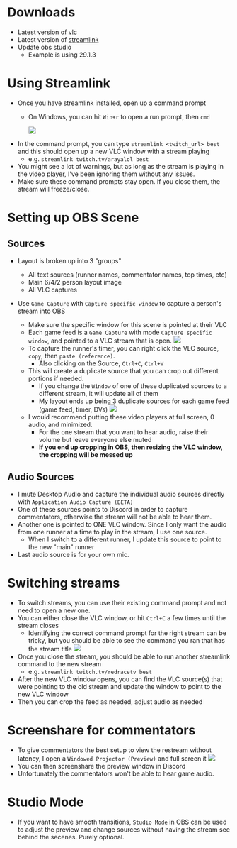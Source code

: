 # Downloads
- Latest version of [vlc](https://www.videolan.org/vlc/)
- Latest version of [streamlink](https://github.com/streamlink/windows-builds/releases)
- Update obs studio
    - Example is using 29.1.3

# Using Streamlink
- Once you have streamlink installed, open up a command prompt
  - On Windows, you can hit `Win+r` to open a run prompt, then `cmd`
    
    ![](https://puu.sh/JQAld/12b39942a3.png)
- In the command prompt, you can type `streamlink <twitch_url> best` and this should open up a new VLC window with a stream playing
  - e.g. `streamlink twitch.tv/arayalol best`
- You might see a lot of warnings, but as long as the stream is playing in the video player, I've been ignoring them without any issues.
- Make sure these command prompts stay open. If you close them, the stream will freeze/close.

# Setting up OBS Scene
## Sources
- Layout is broken up into 3 "groups"
  - All text sources (runner names, commentator names, top times, etc)
  - Main 6/4/2 person layout image
  - All VLC captures

- Use `Game Capture` with `Capture specific window` to capture a person's stream into OBS
  - Make sure the specific window for this scene is pointed at their VLC
  - Each game feed is a `Game Capture` with mode `Capture specific window`, and pointed to a VLC stream that is open.
     ![](https://puu.sh/JQAlO/ad9b1993d5.jpg)
  - To capture the runner's timer, you can right click the VLC source, `copy`, then `paste (reference)`.
    - Also clicking on the Source, `Ctrl+C`, `Ctrl+V`
  - This will create a duplicate source that you can crop out different portions if needed.
    - If you change the `Window` of one of these duplicated sources to a different stream, it will update all of them
    - My layout ends up being 3 duplicate sources for each game feed (game feed, timer, DVs)
    ![](https://puu.sh/JQAof/05fefdc5eb.png)
  - I would recommend putting these video players at full screen, 0 audio, and minimized.
    - For the one stream that you want to hear audio, raise their volume but leave everyone else muted
    - **If you end up cropping in OBS, then resizing the VLC window, the cropping will be messed up**

## Audio Sources
- I mute Desktop Audio and capture the individual audio sources directly with `Application Audio Capture (BETA)`
- One of these sources points to Discord in order to capture commentators, otherwise the stream will not be able to hear them.
- Another one is pointed to ONE VLC window. Since I only want the audio from one runner at a time to play in the stream, I use one source.
  - When I switch to a different runner, I update this source to point to the new "main" runner
- Last audio source is for your own mic.

# Switching streams
- To switch streams, you can use their existing command prompt and not need to open a new one.
- You can either close the VLC window, or hit `Ctrl+C` a few times until the stream closes
  - Identifying the correct command prompt for the right stream can be tricky, but you should be able to see the command you ran that has the stream title
  ![](https://puu.sh/JQAn5/b149a177bd.jpg)
- Once you close the stream, you should be able to run another streamlink command to the new stream
  - e.g. `streamlink twitch.tv/redracetv best`
- After the new VLC window opens, you can find the VLC source(s) that were pointing to the old stream and update the window to point to the new VLC window
- Then you can crop the feed as needed, adjust audio as needed


# Screenshare for commentators
- To give commentators the best setup to view the restream without latency, I open a `Windowed Projector (Preview)` and full screen it
  ![](https://puu.sh/JQAmD/9adeb05536.jpg)
- You can then screenshare the preview window in Discord
- Unfortunately the commentators won't be able to hear game audio.

# Studio Mode
- If you want to have smooth transitions, `Studio Mode` in OBS can be used to adjust the preview and change sources without having the stream see behind the secenes. Purely optional.
